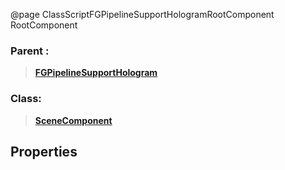 @page ClassScriptFGPipelineSupportHologramRootComponent RootComponent
### Parent :
<b><a href="_class_script_f_g_pipeline_support_hologram.html"><blockquote>FGPipelineSupportHologram</blockquote></a></b>
### Class:
<b><a href="_class_script_scene_component.html"><blockquote>SceneComponent</blockquote></a></b>
## Properties
